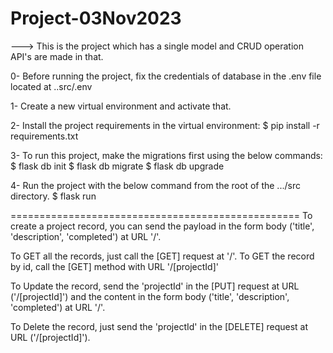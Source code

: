 # Project-03Nov2023

---> This is the project which has a single model and CRUD operation API's are made in that.

0- Before running the project, fix the credentials of database in the .env file located at ..src/.env

1- Create a new virtual environment and activate that.

2- Install the project requirements in the virtual environment:
$ pip install -r requirements.txt

3- To run this project, make the migrations first using the below commands:
$ flask db init
$ flask db migrate
$ flask db upgrade

4- Run the project with the below command from the root of the .../src directory.
$ flask run

==================================================
To create a project record, you can send the payload in the form body ('title', 'description', 'completed') at URL '/'.

To GET all the records, just call the [GET] request at '/'.
To GET the record by id, call the [GET] method with URL '/[projectId]'

To Update the record, send the 'projectId' in the [PUT] request at URL ('/[projectId]') and the content in the form body ('title', 'description', 'completed') at URL '/'.

To Delete the record, just send the 'projectId' in the [DELETE] request at URL ('/[projectId]').